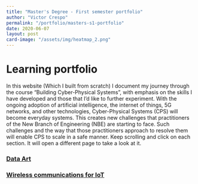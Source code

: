 ```yaml
---
title: "Master's Degree - First semester portfolio"
author: "Victor Crespo"
permalink: "/portfolio/masters-s1-portfolio"
date: 2020-06-07
layout: post
card-image: "/assets/img/heatmap_2.png"
---
```

# Learning portfolio
In this website (Which I built from scratch) I document my journey through the course “Building Cyber-Physical Systems”, with emphasis on the skills I have developed and those that I’d like to further experiment. With the ongoing adoption of artificial intelligence, the internet of things, 5G networks, and other technologies, Cyber-Physical Systems (CPS) will become everyday systems. This creates new challenges that practitioners of the New Branch of Engineering (NBE) are starting to face. Such challenges and the way that those practitioners approach to resolve them will enable CPS to scale in a safe manner. Keep scrolling and click on each section. It will open a different page to take a look at it.

<h3><a href="/portfolio/masters-s1-portfolio/data-art">Data Art</a></h3>
<h3><a href="/portfolio/masters-s1-portfolio/wireless-comms-iot">Wireless communications for IoT</a></h3>
